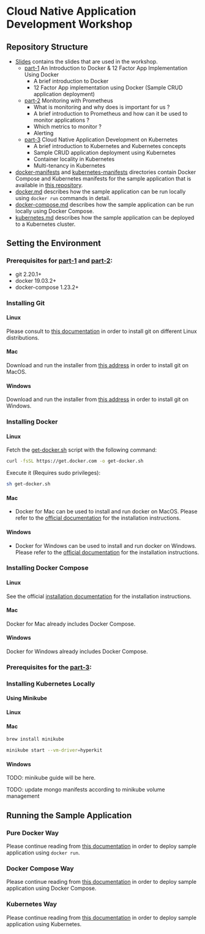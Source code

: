 # Cloud Native Application Development Workshop

## Repository Structure

- [Slides](./slides) contains the slides that are used in the workshop.
    - [part-1](./slides/part-1.pdf) An Introduction to Docker & 12 Factor App Implementation Using Docker
        - A brief introduction to Docker
        - 12 Factor App implementation using Docker (Sample CRUD application deployment)
    - [part-2](./slides/part-2.pdf) Monitoring with Prometheus
        - What is monitoring and why does is important for us ?
        - A brief introduction to Prometheus and how can it be used to monitor applications ?
        - Which metrics to monitor ?
        - Alerting
    - [part-3](./slides/part-3.pdf) Cloud Native Application Development on Kubernetes
        - A brief introduction to Kubernetes and Kubernetes concepts
        - Sample CRUD application deployment using Kubernetes
        - Container locality in Kubernetes
        - Multi-tenancy in Kubernetes
- [docker-manifests](./docker-manifests) and [kubernetes-manifests](./kubernetes-manifests) directories contain Docker Compose and Kubernetes manifests for the sample application that is available in [this repository](https://github.com/cemalunal/sample-crud-app).
- [docker.md](./docker.md) describes how the sample application can be run locally using `docker run` commands in detail.
- [docker-compose.md](./docker-compose.md) describes how the sample application can be run locally using Docker Compose.
- [kubernetes.md](./kubernetes.md) describes how the sample application can be deployed to a Kubernetes cluster.

## Setting the Environment

### Prerequisites for [part-1](./slides/part-1.pdf) and [part-2](./slides/part-2.pdf):

* git 2.20.1+
* docker 19.03.2+
* docker-compose 1.23.2+

### Installing Git

#### Linux

Please consult to [this documentation](https://git-scm.com/download/linux) in order to install git on different Linux distributions.

#### Mac

Download and run the installer from [this address](https://git-scm.com/download/mac) in order to install git on MacOS.

#### Windows

Download and run the installer from [this address](https://git-scm.com/download/win) in order to install git on Windows.


### Installing Docker

#### Linux
Fetch the [get-docker.sh](https://get.docker.com/) script with the following command:
```bash
curl -fsSL https://get.docker.com -o get-docker.sh
```

Execute it (Requires sudo privileges):

```bash
sh get-docker.sh
```

#### Mac
- Docker for Mac can be used to install and run docker on MacOS. Please refer to the [official documentation](https://docs.docker.com/docker-for-mac/) for the installation instructions.

#### Windows
- Docker for Windows can be used to install and run docker on Windows. Please refer to the [official documentation](https://docs.docker.com/docker-for-windows/) for the installation instructions.


### Installing Docker Compose

#### Linux

See the official [installation documentation](https://docs.docker.com/compose/install/) for the installation instructions.

#### Mac
Docker for Mac already includes Docker Compose.

#### Windows
Docker for Windows already includes Docker Compose.

### Prerequisites for the [part-3](./slides/part-3.pdf):
### Installing Kubernetes Locally

#### Using Minikube

#### Linux


#### Mac

```bash
brew install minikube
```

```bash
minikube start --vm-driver=hyperkit
```

#### Windows


TODO: minikube guide will be here.

TODO: update mongo manifests according to minikube volume management

## Running the Sample Application

### Pure Docker Way

Please continue reading from [this documentation](./docker.md) in order to deploy sample application using `docker run`.

### Docker Compose Way

Please continue reading from [this documentation](./docker-compose.md) in order to deploy sample application using Docker Compose.

### Kubernetes Way

Please continue reading from [this documentation](./kubernetes.md) in order to deploy sample application using Kubernetes.

